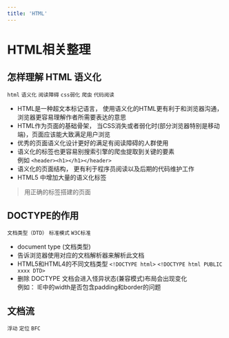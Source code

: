 ```yaml
---
title: 'HTML'
---
```

# HTML相关整理

## 怎样理解 HTML 语义化
`html` `语义化` `阅读障碍` `css弱化` `爬虫` `代码阅读`

- HTML是一种超文本标记语言， 使用语义化的HTML更有利于和浏览器沟通， 浏览器更容易理解作者所需要表达的意思 <br>
- HTML作为页面的基础骨架， 当CSS消失或者弱化时(部分浏览器特别是移动端)，页面应该能大致满足用户浏览<br>
- 优秀的页面语义化设计更好的满足有阅读障碍的人群使用 <br>
- 语义化的标签也更容易别搜索引擎的爬虫提取到关键的要素<br>例如 `<header><h1></h1></header>`
- 语义化的页面结构， 更有利于程序员阅读以及后期的代码维护工作
- HTML5 中增加大量的语义化标签

> 用正确的标签搭建的页面

## DOCTYPE的作用
`文档类型（DTD）` `标准模式` `W3C标准`

- document type (文档类型)
- 告诉浏览器使用对应的文档解析器来解析此文档
- HTML5和HTML4的不同文档类型 `<!DOCTYPE html>` `<!DOCTYPE html PUBLIC xxxx DTD>`
- 删除 DOCTYPE 文档会进入怪异状态(兼容模式)布局会出现变化<br> 例如： IE中的width是否包含padding和border的问题
  
## 文档流
 `浮动` `定位` `BFC`
 
